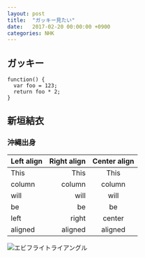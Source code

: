 ```yaml
---
layout: post
title:  "ガッキー見たい"
date:   2017-02-20 00:00:00 +0900
categories: NHK
---
```


## ガッキー

```
function() {
  var foo = 123;
  return foo * 2;
}
```

## 新垣結衣

### 沖縄出身

| Left align | Right align | Center align |
|:-----------|------------:|:------------:|
| This       |        This |     This     |
| column     |      column |    column    |
| will       |        will |     will     |
| be         |          be |      be      |
| left       |       right |    center    |
| aligned    |     aligned |   aligned    |

![エビフライトライアングル](http://i.imgur.com/Jjwsc.jpg "サンプル")

[jekyll-docs]: https://jekyllrb.com/docs/home
[jekyll-gh]:   https://github.com/jekyll/jekyll
[jekyll-talk]: https://talk.jekyllrb.com/
